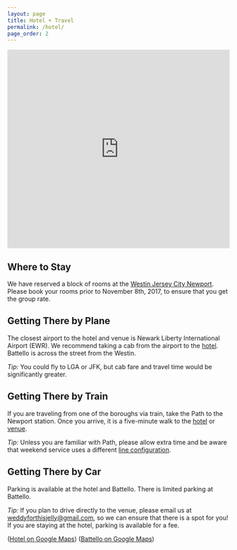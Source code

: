 ```yaml
---
layout: page
title: Hotel + Travel
permalink: /hotel/
page_order: 2
---
```


<!-- AIzaSyDuow0QXIlBlYPIim7PUf8T4Jt7hzC5U3w -->

<iframe src="https://www.google.com/maps/embed?pb=!1m34!1m12!1m3!1d1511.8207189668453!2d-74.03538154187112!3d40.725909227517306!2m3!1f0!2f0!3f0!3m2!1i1024!2i768!4f13.1!4m19!3e2!4m5!1s0x89c257543ae5b857%3A0xb16d1f453513c706!2sNewport+Station%2C+Jersey+City%2C+NJ!3m2!1d40.72699!2d-74.03383!4m5!1s0x89c25755aeb0b28b%3A0xfed2e60c29eec87d!2sBattello%2C+Washington+Boulevard%2C+Jersey+City%2C+NJ!3m2!1d40.7253475!2d-74.0322764!4m5!1s0x89c2575363ccf56b%3A0xc327eb299465b2a0!2sThe+Westin+Jersey+City+Newport%2C+Washington+Boulevard%2C+Jersey+City%2C+NJ!3m2!1d40.724852999999996!2d-74.036298!5e0!3m2!1sen!2sus!4v1497149114684" class="img-responsive img-thumbnail center-block" width="100%" height="450" frameborder="0" style="height: 450px !important" allowfullscreen></iframe>

## Where to Stay

We have reserved a block of rooms at the [Westin Jersey City Newport](https://www.starwoodmeeting.com/Book/KevesandEllis). Please book your rooms prior to November 8th, 2017, to ensure that you get the group rate.

## Getting There by Plane

The closest airport to the hotel and venue is Newark Liberty International Airport (EWR). We recommend taking a cab from the airport to the [hotel](https://www.google.com/maps/place/The+Westin+Jersey+City+Newport/@40.724857,-74.0384867,17z/data=!3m1!4b1!4m5!3m4!1s0x89c2575363ccf56b:0xc327eb299465b2a0!8m2!3d40.724853!4d-74.036298). Battello is across the street from the Westin.

_Tip:_ You could fly to LGA or JFK, but cab fare and travel time would be significantly greater.

## Getting There by Train

If you are traveling from one of the boroughs via train, take the Path to the Newport station. Once you arrive, it is a five-minute walk to the [hotel](https://www.google.com/maps/dir/Newport+Station,+Jersey+City,+NJ+07310/The+Westin+Jersey+City+Newport,+Washington+Boulevard,+Jersey+City,+NJ/@40.7258795,-74.0372527,17z/data=!3m1!4b1!4m13!4m12!1m5!1m1!1s0x89c257543ae5b857:0xb16d1f453513c706!2m2!1d-74.03383!2d40.72699!1m5!1m1!1s0x89c2575363ccf56b:0xc327eb299465b2a0!2m2!1d-74.036298!2d40.724853) or [venue](https://www.google.com/maps/dir/Newport+Station,+Jersey+City,+NJ+07310/Battello,+502+Washington+Blvd,+Jersey+City,+NJ+07310/@40.7261687,-74.0349036,18z/data=!3m1!4b1!4m13!4m12!1m5!1m1!1s0x89c257543ae5b857:0xb16d1f453513c706!2m2!1d-74.03383!2d40.72699!1m5!1m1!1s0x89c25755aeb0b28b:0xfed2e60c29eec87d!2m2!1d-74.0322764!2d40.7253475).

_Tip:_ Unless you are familiar with Path, please allow extra time and be aware that weekend service uses a different [line configuration](http://www.panynj.gov/path/maps.html).

## Getting There by Car

Parking is available at the hotel and Battello. There is limited parking at Battello.

_Tip:_ If you plan to drive directly to the venue, please email us at [weddyforthisjelly@gmail.com](mailto:weddyforthisjelly@gmail.com), so we can ensure that there is a spot for you! If you are staying at the hotel, parking is available for a fee.

([Hotel on Google Maps](https://www.google.com/maps/place/The+Westin+Jersey+City+Newport/@40.724857,-74.0384867,17z/data=!3m1!4b1!4m5!3m4!1s0x89c2575363ccf56b:0xc327eb299465b2a0!8m2!3d40.724853!4d-74.036298)) ([Battello on Google Maps](https://www.google.com/maps/place/Battello/@40.7253515,-74.0344651,17z/data=!3m1!4b1!4m5!3m4!1s0x89c25755aeb0b28b:0xfed2e60c29eec87d!8m2!3d40.7253475!4d-74.0322764))
